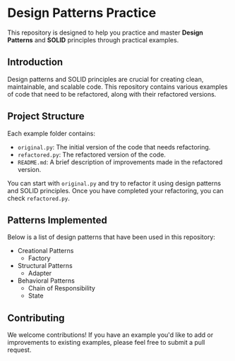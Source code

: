 # Design Patterns Practice

This repository is designed to help you practice and master **Design Patterns** and **SOLID** principles through practical examples.


## Introduction

Design patterns and SOLID principles are crucial for creating clean, maintainable, and scalable code. This repository contains various examples of code that need to be refactored, along with their refactored versions.

## Project Structure

Each example folder contains:
- `original.py`: The initial version of the code that needs refactoring.
- `refactored.py`: The refactored version of the code.
- `README.md`: A brief description of improvements made in the refactored version.

You can start with `original.py` and try to refactor it using design patterns and SOLID principles. Once you have completed your refactoring, you can check `refactored.py`.



## Patterns Implemented

Below is a list of design patterns that have been used in this repository:

- Creational Patterns
  - Factory 
- Structural Patterns
  - Adapter
- Behavioral Patterns
  - Chain of Responsibility
  - State


## Contributing

We welcome contributions! If you have an example you'd like to add or improvements to existing examples, please feel free to submit a pull request.



